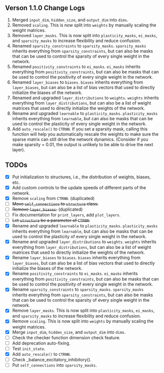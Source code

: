 ## Verson 1.1.0 Change Logs
1. Merged `input_dim`, `hidden_size`, and `output_dim` into `dims`.
2. Removed `scaling`. This is now split into `weights` by manually scaling the weight matrices.
3. Removed `layer_masks`. This is now split into `plasticity_masks`, `ei_masks`, and `sparsity_masks` to increase flexibility and reduce confusion.
4. Renamed `sparsity_constraints` to `sparsity_masks`. `sparsity_masks` inherits everything from `sparsity_constraints`, but can also be masks that can be used to control the sparsity of every single weight in the network.
5. Renamed `positivity_constraints` to `ei_masks`. `ei_masks` inherits everything from `positivity_constraints`, but can also be masks that can be used to control the positivity of every single weight in the network.
6. Renamed `layer_biases` to `biases`. `biases` inherits everything from `layer_biases`, but can also be a list of bias vectors that used to directly initialize the biases of the network.
7. Renamed and upgraded `layer_distributions` to `weights`. `weights` inherits everything from `layer_distributions`, but can also be a list of weight matrices that used to directly initialize the weights of the network.
8. Rename and upgraded `learnable` to `plasticity_masks`. `plasticity_masks` inherits everything from `learnable`, but can also be masks that can be used to control the plasticity of every single weight in the network.
9. Add `auto_rescale()` to `CTRNN`. If you set a sparsity mask, calling this function will help you automatically rescale the weights to make sure the sparse matrix can still drive the network dynamics. (Consider if you make sparsity = 0.01, the output is unlikely to be able to drive the next layer).

## TODOs
- [x] Put initialization to structures, i.e., the distribution of weights, biases, etc.
- [x] Add custom controls to the update speeds of different parts of the network.
- [x] Remove `scaling` from `CTRNN`. (duplicated)
- [ ] ~~Move `self_connections` to `structure` class.~~
- [ ] ~~Remove `layer_biases`.~~ (duplicated)
- [ ] Fix documentation for `print_layers`, add `plot_layers`.
- [ ] ~~Let `structure` be a parameter of `CTRNN`.~~
- [x] Rename and upgraded `learnable` to `plasticity_masks`. `plasticity_masks` inherits everything from `learnable`, but can also be masks that can be used to control the plasticity of every single weight in the network.
- [x] Rename and upgraded `layer_distributions` to `weights`. `weights` inherits everything from `layer_distributions`, but can also be a list of weight matrices that used to directly initialize the weights of the network.
- [x] Rename `layer_biases` to `biases`. `biases` inherits everything from `layer_biases`, but can also be a list of bias vectors that used to directly initialize the biases of the network.
- [x] Rename `positivity_constraints` to `ei_masks`. `ei_masks` inherits everything from `positivity_constraints`, but can also be masks that can be used to control the positivity of every single weight in the network.
- [x] Rename `sparsity_constraints` to `sparsity_masks`. `sparsity_masks` inherits everything from `sparsity_constraints`, but can also be masks that can be used to control the sparsity of every single weight in the network.
- [x] Remove `layer_masks`. This is now split into `plasticity_masks`, `ei_masks`, and `sparsity_masks` to increase flexibility and reduce confusion.
- [x] Remove `scaling`. This is now split into `weights` by manually scaling the weight matrices.
- [x] Merge `input_dim`, `hidden_size`, and `output_dim` into `dims`.
- [ ] Check the checker function dimension check feature.
- [ ] Add deprecation auto-fixing.
- [ ] Test `init_state`.
- [x] Add `auto_rescale()` to `CTRNN`.
- [ ] Check _balance_excitatory_inhibitory().
- [ ] Put `self_connections` into `sparsity_masks`.